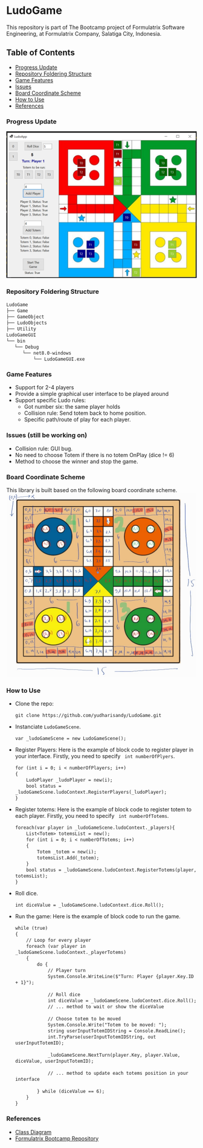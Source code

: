 # LudoGame

This repository is part of The Bootcamp project of Formulatrix Software Engineering, at Formulatrix Company, Salatiga City, Indonesia.

## Table of Contents
- [Progress Update]()
- [Repository Foldering Structure]()
- [Game Features]()
- [Issues]()
- [Board Coordinate Scheme]()
- [How to Use]()
- [References]()

### Progress Update
![progress-game-app](assets/progress3.png)

### Repository Foldering Structure
```
LudoGame
├── Game
├── GameObject
├── LudoObjects
├── Utility
LudoGameGUI
└── bin
   └── Debug
      └── net8.0-windows
          └── LudoGameGUI.exe   
```

### Game Features
- Support for 2-4 players
- Provide a simple graphical user interface to be played around
- Support specific Ludo rules: 
    - Got number six: the same player holds
    - Collision rule: Send totem back to home position.
    - Specific path/route of play for each player.    

### Issues (still be working on)
- Collision rule: GUI bug.
- No need to choose Totem if there is no totem OnPlay (dice != 6)
- Method to choose the winner and stop the game.

### Board Coordinate Scheme
This library is built based on the following board coordinate scheme.
![Board-Scheme](assets/ludoScheme.jpg)

### How to Use
- Clone the repo: 

    ``` 
    git clone https://github.com/yudharisandy/LudoGame.git 
    ```

- Instanciate ```LudoGameScene```.

    ``` 
    var _ludoGameScene = new LudoGameScene(); 
    ```

- Register Players: Here is the example of block code to register player in your interface. Firstly, you need to specify ``` int numberOfPlyers```.

    ```
    for (int i = 0; i < numberOfPlayers; i++)
    {
        LudoPlayer _ludoPlayer = new(i);
        bool status = _ludoGameScene.ludoContext.RegisterPlayers(_ludoPlayer);
    }
    ```

- Register totems: Here is the example of block code to register totem to each player. Firstly, you need to specify ``` int numberOfTotems```.

    ```
    foreach(var player in _ludoGameScene.ludoContext._players){
        List<Totem> totemsList = new();
        for (int i = 0; i < numberOfTotems; i++)
        {
            Totem _totem = new(i);
            totemsList.Add(_totem);
        }
        bool status = _ludoGameScene.ludoContext.RegisterTotems(player, totemsList);
    }
    ```

- Roll dice.

    ``` 
    int diceValue = _ludoGameScene.ludoContext.dice.Roll(); 
    ```

- Run the game: Here is the example of block code to run the game.

    ```
    while (true)
    {
        // Loop for every player
        foreach (var player in _ludoGameScene.ludoContext._playerTotems)
        {
            do {
                // Player turn
                System.Console.WriteLine($"Turn: Player {player.Key.ID + 1}");

                // Roll dice
                int diceValue = _ludoGameScene.ludoContext.dice.Roll(); 
                // ... method to wait or show the diceValue

                // Choose totem to be moved
                System.Console.Write("Totem to be moved: ");
                string userInputTotemIDString = Console.ReadLine();
                int.TryParse(userInputTotemIDString, out userInputTotemID);

                _ludoGameScene.NextTurn(player.Key, player.Value, diceValue, userInputTotemID);

                // ... method to update each totems position in your interface

            } while (diceValue == 6);
        }
    }
    ```

### References
- [Class Diagram](https://github.com/probabilitynokami/ClassDiagram/blob/main/Ludo.md)
- [Formulatrix Bootcamp Repository](https://github.com/yudharisandy/Bootcamp-Formulatrix-CSharp)